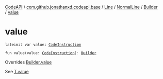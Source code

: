 [CodeAPI](../../../../index.md) / [com.github.jonathanxd.codeapi.base](../../../index.md) / [Line](../../index.md) / [NormalLine](../index.md) / [Builder](index.md) / [value](.)

# value

`lateinit var value: `[`CodeInstruction`](../../../../com.github.jonathanxd.codeapi/-code-instruction.md)

`fun value(value: `[`CodeInstruction`](../../../../com.github.jonathanxd.codeapi/-code-instruction.md)`): `[`Builder`](index.md)

Overrides [Builder.value](../../../-value-holder/-builder/value.md)

See [T.value](#)

